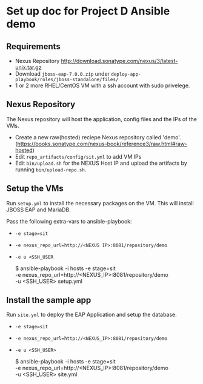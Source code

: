 # Set up doc for Project D Ansible demo


## Requirements
* Nexus Repository http://download.sonatype.com/nexus/3/latest-unix.tar.gz
* Download `jboss-eap-7.0.0.zip` under `deploy-app-playbook/roles/jboss-standalone/files/`
* 1 or 2 more RHEL/CentOS VM with a ssh account with sudo privelege. 

## Nexus Repository

The Nexus repository will host the application, config files and the IPs of the VMs. 

  * Create a new raw(hosted) reciepe Nexus repository called 'demo'. (https://books.sonatype.com/nexus-book/reference3/raw.html#raw-hosted) 
  * Edit `repo_artifacts/config/sit.yml` to add VM IPs
  * Edit `bin/upload.sh` for the NEXUS Host IP and upload the artifacts by running `bin/upload-repo.sh`.

## Setup the VMs

Run `setup.yml` to install the necessary packages on the VM. This will install JBOSS EAP and MariaDB.

Pass the following extra-vars to ansible-playbook:

* `-e stage=sit`
* `-e nexus_repo_url=http://<NEXUS IP>:8081/repository/demo`
* `-e u <SSH_USER`

    
    $ ansible-playbook -i hosts -e stage=sit \
    -e nexus_repo_url=http://<NEXUS_IP>:8081/repository/demo \
    -u <SSH_USER> setup.yml
 
  
##  Install the sample app

Run `site.yml` to deploy the EAP Application and setup the database.

* `-e stage=sit`
* `-e nexus_repo_url=http://<NEXUS_IP>:8081/repository/demo`
* `-e u <SSH_USER>`


    $ ansible-playbook -i hosts -e stage=sit \
    -e nexus_repo_url=http://<NEXUS_IP>:8081/repository/demo \
    -u <SSH_USER> site.yml
